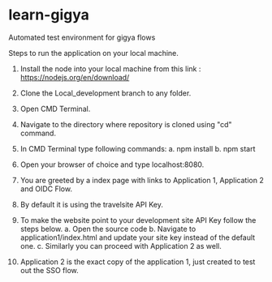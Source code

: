# learn-gigya
Automated test environment for gigya flows

Steps to run the application on your local machine.

1. Install the node into your local machine from this link : https://nodejs.org/en/download/

2. Clone the Local_development branch to any folder.

3. Open CMD Terminal.

4. Navigate to the directory where repository is cloned using "cd" command.

5. In CMD Terminal type following commands:
    a. npm install
    b. npm start
   
6. Open your browser of choice and type localhost:8080.

7. You are greeted by a index page with links to Application 1, Application 2 and OIDC Flow.

8. By default it is using the travelsite API Key.

9. To make the website point to your development site API Key follow the steps below.
    a. Open the source code 
    b. Navigate to application1/index.html and update your site key instead of the default one.
    c. Similarly you can proceed with Application 2 as well.
 
10. Application 2 is the exact copy of the application 1, just created to test out the SSO flow. 
